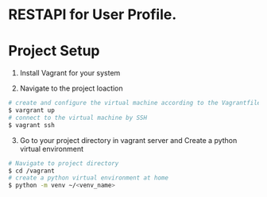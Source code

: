 # RESTAPI for User Profile.

# Project Setup
1. Install Vagrant for your system

2. Navigate to the project loaction
```bash
# create and configure the virtual machine according to the Vagrantfile 
$ vargrant up
# connect to the virtual machine by SSH
$ vagrant ssh
```
3. Go to your project directory in vagrant server and Create a python virtual environment

```bash
# Navigate to project directory 
$ cd /vagrant
# create a python virtual environment at home
$ python -m venv ~/<venv_name>
```

